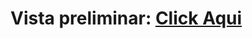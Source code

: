<h1>Vista preliminar: <a href="https://franciscojaviern.github.io/Electric_car_store/Proyecto_Francisco_Neira/index.html">Click Aqui</a></h1> 
